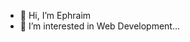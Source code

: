 - 👋 Hi, I’m Ephraim
- 👀 I’m interested in Web Development...

<!---
Ephraim06/Ephraim06 is a ✨ special ✨ repository because its `README.md` (this file) appears on your GitHub profile.
You can click the Preview link to take a look at your changes.
--->
